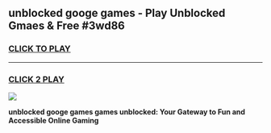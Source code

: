 
## unblocked googe games - Play Unblocked Gmaes & Free #3wd86
<h3>
<a href="https://news.freeplayer.one?title=unblocked_googe_games&ref=24F">CLICK TO PLAY</a></h3>
<hr>

<h3>
<a href="https://news.freeplayer.one?title=unblocked_googe_games&ref=24F">CLICK 2 PLAY</a>
  
</h3>

<a href="https://news.freeplayer.one?title=unblocked_googe_games&ref=24F/"><img src="https://clearcache.store/games.png"></a>


**unblocked googe games games unblocked: Your Gateway to Fun and Accessible Online Gaming**

